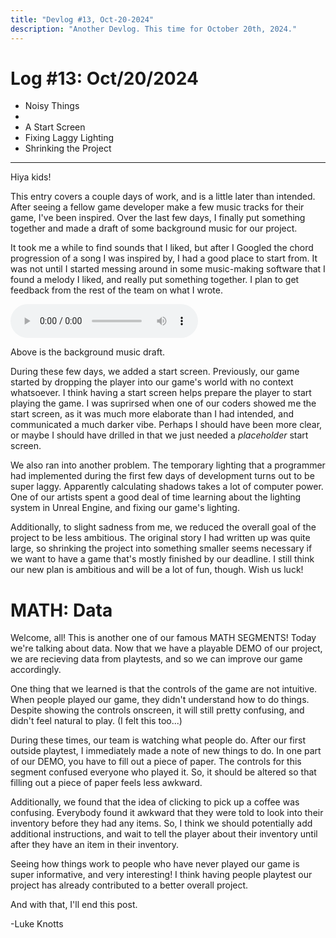 ```yaml
---
title: "Devlog #13, Oct-20-2024"
description: "Another Devlog. This time for October 20th, 2024."
---
```


# Log <span class="date">#</span>13: <span class="date">Oct/20/2024</span>

<ul>
<li class="summary">Noisy Things<li>
<li class="summary">A Start Screen</li>
<li class="summary">Fixing Laggy Lighting</li>
<li class="summary">Shrinking the Project</li>
</ul>

---

Hiya kids!

This entry covers a couple days of work, and is a little later than intended. After seeing a fellow game developer make a few music tracks for their game, I've been inspired. Over the last few days, I finally put something together and made a draft of some background music for our project.

It took me a while to find sounds that I liked, but after I Googled the chord progression of a song I was inspired by, I had a good place to start from. It was not until I started messing around in some music-making software that I found a melody I liked, and really put something together. I plan to get feedback from the rest of the team on what I wrote.

<audio controls>
  <source src="/music/erase1.wav">
Your browser does not support the audio element.
</audio>

Above is the background music draft.

During these few days, we added a start screen. Previously, our game started by dropping the player into our game's world with no context whatsoever. I think having a start screen helps prepare the player to start playing the game. I was suprirsed when one of our coders showed me the start screen, as it was much more elaborate than I had intended, and communicated a much darker vibe. Perhaps I should have been more clear, or maybe I should have drilled in that we just needed a <i>placeholder</i> start screen.

We also ran into another problem. The temporary lighting that a programmer had implemented during the first few days of development turns out to be super laggy. Apparently calculating shadows takes a lot of computer power. One of our artists spent a good deal of time learning about the lighting system in Unreal Engine, and fixing our game's lighting.

Additionally, to slight sadness from me, we reduced the overall goal of the project to be less ambitious. The original story I had written up was quite large, so shrinking the project into something smaller seems necessary if we want to have a game that's mostly finished by our deadline. I still think our new plan is ambitious and will be a lot of fun, though. Wish us luck!

<h1>MATH: Data</h1>

Welcome, all! This is another one of our famous MATH SEGMENTS! Today we're talking about data. Now that we have a playable DEMO of our project, we are recieving data from playtests, and so we can improve our game accordingly.

One thing that we learned is that the controls of the game are not intuitive. When people played our game, they didn't understand how to do things. Despite showing the controls onscreen, it will still pretty confusing, and didn't feel natural to play. (I felt this too...)

During these times, our team is watching what people do. After our first outside playtest, I immediately made a note of new things to do. In one part of our DEMO, you have to fill out a piece of paper. The controls for this segment confused everyone who played it. So, it should be altered so that filling out a piece of paper feels less awkward.

Additionally, we found that the idea of clicking to pick up a coffee was confusing. Everybody found it awkward that they were told to look into their inventory before they had any items. So, I think we should potentially add additional instructions, and wait to tell the player about their inventory until after they have an item in their inventory.

Seeing how things work to people who have never played our game is super informative, and very interesting! I think having people playtest our project has already contributed to a better overall project.

And with that, I'll end this post.

<p class="signature">-Luke Knotts</p>
